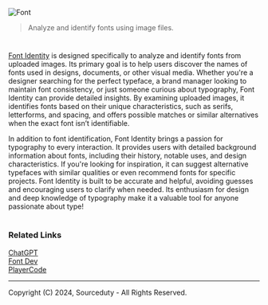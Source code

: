 ![Font](https://github.com/user-attachments/assets/d6531d26-f40c-4ddd-ad37-e892b04bccd0)

> Analyze and identify fonts using image files.
#

[Font Identity](https://chatgpt.com/g/g-H1YnqzAj0-font-identity) is designed specifically to analyze and identify fonts from uploaded images. Its primary goal is to help users discover the names of fonts used in designs, documents, or other visual media. Whether you're a designer searching for the perfect typeface, a brand manager looking to maintain font consistency, or just someone curious about typography, Font Identity can provide detailed insights. By examining uploaded images, it identifies fonts based on their unique characteristics, such as serifs, letterforms, and spacing, and offers possible matches or similar alternatives when the exact font isn’t identifiable.

In addition to font identification, Font Identity brings a passion for typography to every interaction. It provides users with detailed background information about fonts, including their history, notable uses, and design characteristics. If you're looking for inspiration, it can suggest alternative typefaces with similar qualities or even recommend fonts for specific projects. Font Identity is built to be accurate and helpful, avoiding guesses and encouraging users to clarify when needed. Its enthusiasm for design and deep knowledge of typography make it a valuable tool for anyone passionate about type!

#
### Related Links

[ChatGPT](https://github.com/sourceduty/ChatGPT)
<br>
[Font Dev](https://github.com/sourceduty/Font_Dev)
<br>
[PlayerCode](https://github.com/sourceduty/PlayerCode)

***
Copyright (C) 2024, Sourceduty - All Rights Reserved.
